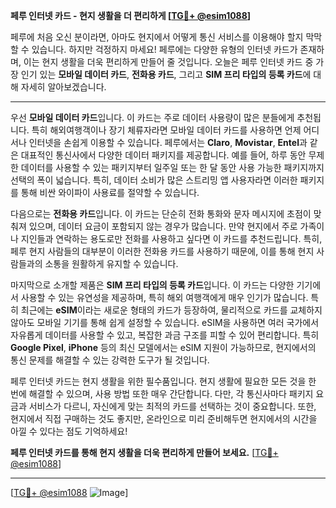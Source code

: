 **페루 인터넷 카드 - 현지 생활을 더 편리하게 [[TG💪+ @esim1088](https://t.me/s/esim1088)]**

페루에 처음 오신 분이라면, 아마도 현지에서 어떻게 통신 서비스를 이용해야 할지 막막할 수 있습니다. 하지만 걱정하지 마세요! 페루에는 다양한 유형의 인터넷 카드가 존재하며, 이는 현지 생활을 더욱 편리하게 만들어 줄 것입니다. 오늘은 페루 인터넷 카드 중 가장 인기 있는 **모바일 데이터 카드**, **전화용 카드**, 그리고 **SIM 프리 타입의 등록 카드**에 대해 자세히 알아보겠습니다.

---

우선 **모바일 데이터 카드**입니다. 이 카드는 주로 데이터 사용량이 많은 분들에게 추천됩니다. 특히 해외여행객이나 장기 체류자라면 모바일 데이터 카드를 사용하면 언제 어디서나 인터넷을 손쉽게 이용할 수 있습니다. 페루에서는 **Claro**, **Movistar**, **Entel**과 같은 대표적인 통신사에서 다양한 데이터 패키지를 제공합니다. 예를 들어, 하루 동안 무제한 데이터를 사용할 수 있는 패키지부터 일주일 또는 한 달 동안 사용 가능한 패키지까지 선택의 폭이 넓습니다. 특히, 데이터 소비가 많은 스트리밍 앱 사용자라면 이러한 패키지를 통해 비싼 와이파이 사용료를 절약할 수 있습니다.

다음으로는 **전화용 카드**입니다. 이 카드는 단순히 전화 통화와 문자 메시지에 초점이 맞춰져 있으며, 데이터 요금이 포함되지 않는 경우가 많습니다. 만약 현지에서 주로 가족이나 지인들과 연락하는 용도로만 전화를 사용하고 싶다면 이 카드를 추천드립니다. 특히, 페루 현지 사람들의 대부분이 이러한 전화용 카드를 사용하기 때문에, 이를 통해 현지 사람들과의 소통을 원활하게 유지할 수 있습니다.

마지막으로 소개할 제품은 **SIM 프리 타입의 등록 카드**입니다. 이 카드는 다양한 기기에서 사용할 수 있는 유연성을 제공하며, 특히 해외 여행객에게 매우 인기가 많습니다. 특히 최근에는 **eSIM**이라는 새로운 형태의 카드가 등장하여, 물리적으로 카드를 교체하지 않아도 모바일 기기를 통해 쉽게 설정할 수 있습니다. eSIM을 사용하면 여러 국가에서 자유롭게 데이터를 사용할 수 있고, 복잡한 과금 구조를 피할 수 있어 편리합니다. 특히 **Google Pixel**, **iPhone** 등의 최신 모델에서는 eSIM 지원이 가능하므로, 현지에서의 통신 문제를 해결할 수 있는 강력한 도구가 될 것입니다.

페루 인터넷 카드는 현지 생활을 위한 필수품입니다. 현지 생활에 필요한 모든 것을 한 번에 해결할 수 있으며, 사용 방법 또한 매우 간단합니다. 다만, 각 통신사마다 패키지 요금과 서비스가 다르니, 자신에게 맞는 최적의 카드를 선택하는 것이 중요합니다. 또한, 현지에서 직접 구매하는 것도 좋지만, 온라인으로 미리 준비해두면 현지에서의 시간을 아낄 수 있다는 점도 기억하세요!

**페루 인터넷 카드를 통해 현지 생활을 더욱 편리하게 만들어 보세요.** [[TG💪+ @esim1088](https://t.me/s/esim1088)]

---

[[TG💪+ @esim1088](https://t.me/s/esim1088) ![Image](https://i.postimg.cc/Y0z9fWf4/image.png)]